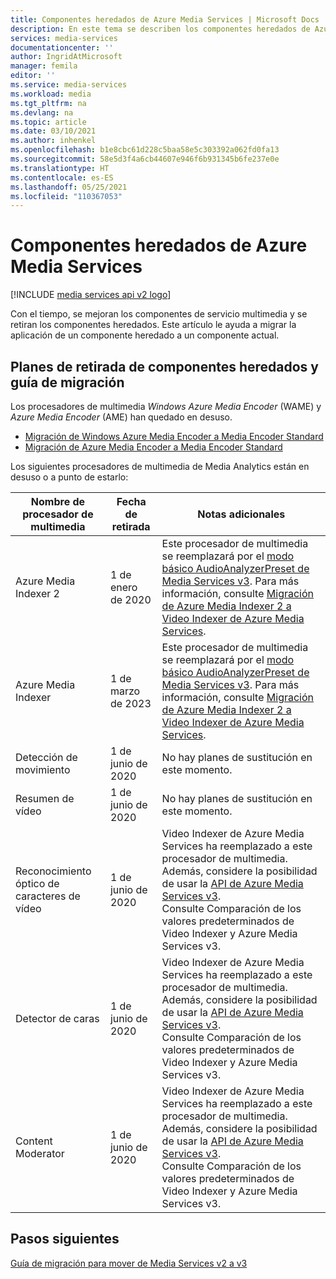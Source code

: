 ```yaml
---
title: Componentes heredados de Azure Media Services | Microsoft Docs
description: En este tema se describen los componentes heredados de Azure Media Services.
services: media-services
documentationcenter: ''
author: IngridAtMicrosoft
manager: femila
editor: ''
ms.service: media-services
ms.workload: media
ms.tgt_pltfrm: na
ms.devlang: na
ms.topic: article
ms.date: 03/10/2021
ms.author: inhenkel
ms.openlocfilehash: b1e8cbc61d228c5baa58e5c303392a062fd0fa13
ms.sourcegitcommit: 58e5d3f4a6cb44607e946f6b931345b6fe237e0e
ms.translationtype: HT
ms.contentlocale: es-ES
ms.lasthandoff: 05/25/2021
ms.locfileid: "110367053"
---
```

# <a name="azure-media-services-legacy-components"></a>Componentes heredados de Azure Media Services

[!INCLUDE [media services api v2 logo](./includes/v2-hr.md)]

Con el tiempo, se mejoran los componentes de servicio multimedia y se retiran los componentes heredados. Este artículo le ayuda a migrar la aplicación de un componente heredado a un componente actual.
 
## <a name="retirement-plans-of-legacy-components-and-migration-guidance"></a>Planes de retirada de componentes heredados y guía de migración

Los procesadores de multimedia *Windows Azure Media Encoder* (WAME) y *Azure Media Encoder* (AME) han quedado en desuso.

* [Migración de Windows Azure Media Encoder a Media Encoder Standard](migrate-windows-azure-media-encoder.md)
* [Migración de Azure Media Encoder a Media Encoder Standard](migrate-azure-media-encoder.md)

Los siguientes procesadores de multimedia de Media Analytics están en desuso o a punto de estarlo:

  
 
| **Nombre de procesador de multimedia** | **Fecha de retirada** | **Notas adicionales** |
| --- | --- | ---|
| Azure Media Indexer 2 | 1 de enero de 2020 | Este procesador de multimedia se reemplazará por el [modo básico AudioAnalyzerPreset de Media Services v3](../latest/analyze-video-audio-files-concept.md). Para más información, consulte [Migración de Azure Media Indexer 2 a Video Indexer de Azure Media Services](migrate-indexer-v1-v2.md). |
| Azure Media Indexer | 1 de marzo de 2023 | Este procesador de multimedia se reemplazará por el [modo básico AudioAnalyzerPreset de Media Services v3](../latest/analyze-video-audio-files-concept.md). Para más información, consulte [Migración de Azure Media Indexer 2 a Video Indexer de Azure Media Services](migrate-indexer-v1-v2.md). |
| Detección de movimiento | 1 de junio de 2020|No hay planes de sustitución en este momento. |
| Resumen de vídeo |1 de junio de 2020|No hay planes de sustitución en este momento.|
| Reconocimiento óptico de caracteres de vídeo | 1 de junio de 2020 |Video Indexer de Azure Media Services ha reemplazado a este procesador de multimedia. Además, considere la posibilidad de usar la [API de Azure Media Services v3](../latest/analyze-video-audio-files-concept.md). <br/>Consulte Comparación de los valores predeterminados de Video Indexer y Azure Media Services v3. |
| Detector de caras | 1 de junio de 2020 | Video Indexer de Azure Media Services ha reemplazado a este procesador de multimedia. Además, considere la posibilidad de usar la [API de Azure Media Services v3](../latest/analyze-video-audio-files-concept.md). <br/>Consulte Comparación de los valores predeterminados de Video Indexer y Azure Media Services v3. |
| Content Moderator | 1 de junio de 2020 |Video Indexer de Azure Media Services ha reemplazado a este procesador de multimedia. Además, considere la posibilidad de usar la [API de Azure Media Services v3](../latest/analyze-video-audio-files-concept.md). <br/>Consulte Comparación de los valores predeterminados de Video Indexer y Azure Media Services v3. |

## <a name="next-steps"></a>Pasos siguientes

[Guía de migración para mover de Media Services v2 a v3](../latest/migrate-v-2-v-3-migration-introduction.md)
